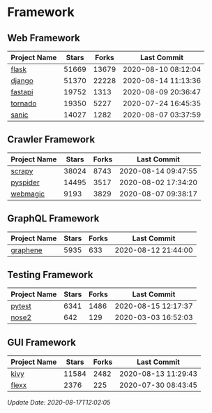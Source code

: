 # Framework

## Web Framework

| Project Name | Stars | Forks | Last Commit |
| ------------ | ----- | ----- | ----------- |
| [flask](https://github.com/pallets/flask) | 51669 | 13679 | 2020-08-10 08:12:04 |
| [django](https://github.com/django/django) | 51370 | 22228 | 2020-08-14 11:13:36 |
| [fastapi](https://github.com/tiangolo/fastapi) | 19752 | 1313 | 2020-08-09 20:36:47 |
| [tornado](https://github.com/tornadoweb/tornado) | 19350 | 5227 | 2020-07-24 16:45:35 |
| [sanic](https://github.com/huge-success/sanic) | 14027 | 1282 | 2020-08-07 03:37:59 |

## Crawler Framework

| Project Name | Stars | Forks | Last Commit |
| ------------ | ----- | ----- | ----------- |
| [scrapy](https://github.com/scrapy/scrapy) | 38024 | 8743 | 2020-08-14 09:47:55 |
| [pyspider](https://github.com/binux/pyspider) | 14495 | 3517 | 2020-08-02 17:34:20 |
| [webmagic](https://github.com/code4craft/webmagic) | 9193 | 3829 | 2020-08-07 09:38:17 |

## GraphQL Framework

| Project Name | Stars | Forks | Last Commit |
| ------------ | ----- | ----- | ----------- |
| [graphene](https://github.com/graphql-python/graphene) | 5935 | 633 | 2020-08-12 21:44:00 |

## Testing Framework

| Project Name | Stars | Forks | Last Commit |
| ------------ | ----- | ----- | ----------- |
| [pytest](https://github.com/pytest-dev/pytest) | 6341 | 1486 | 2020-08-15 12:17:37 |
| [nose2](https://github.com/nose-devs/nose2) | 642 | 129 | 2020-03-03 16:52:03 |

## GUI Framework

| Project Name | Stars | Forks | Last Commit |
| ------------ | ----- | ----- | ----------- |
| [kivy](https://github.com/kivy/kivy) | 11584 | 2482 | 2020-08-13 11:29:43 |
| [flexx](https://github.com/flexxui/flexx) | 2376 | 225 | 2020-07-30 08:43:45 |

*Update Date: 2020-08-17T12:02:05*